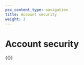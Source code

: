 ```yaml
---
pcx_content_type: navigation
title: Account security
weight: 3
---
```


# Account security

{{<directory-listing>}}
